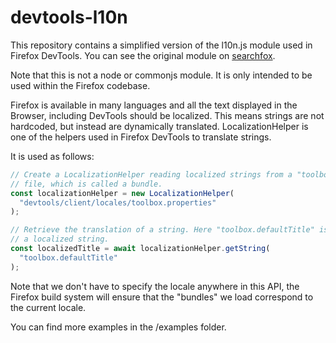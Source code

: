 # devtools-l10n

This repository contains a simplified version of the l10n.js module used in Firefox DevTools. You can see the original module on [searchfox](https://searchfox.org/mozilla-central/rev/36aa22c7ea92bd3cf7910774004fff7e63341cf5/devtools/shared/l10n.js).

Note that this is not a node or commonjs module. It is only intended to be used within the Firefox codebase.

Firefox is available in many languages and all the text displayed in the Browser, including DevTools should be localized.
This means strings are not hardcoded, but instead are dynamically translated.
LocalizationHelper is one of the helpers used in Firefox DevTools to translate strings.

It is used as follows:
```javascript
// Create a LocalizationHelper reading localized strings from a "toolbox.properties"
// file, which is called a bundle.
const localizationHelper = new LocalizationHelper(
  "devtools/client/locales/toolbox.properties"
);

// Retrieve the translation of a string. Here "toolbox.defaultTitle" is a key identifying
// a localized string.
const localizedTitle = await localizationHelper.getString(
  "toolbox.defaultTitle"
);
```

Note that we don't have to specify the locale anywhere in this API, the Firefox build system will ensure that the "bundles" we load correspond to the current locale.

You can find more examples in the /examples folder.